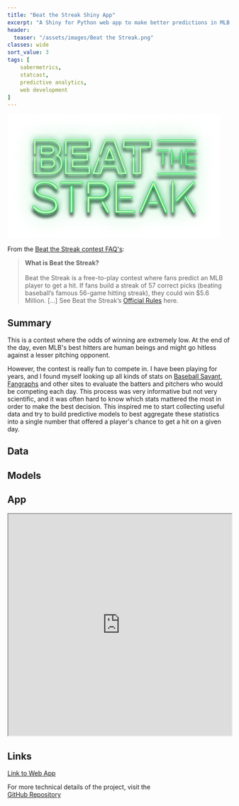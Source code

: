 ```yaml
---
title: "Beat the Streak Shiny App"
excerpt: "A Shiny for Python web app to make better predictions in MLB's Beat the Streak contest."
header:
  teaser: "/assets/images/Beat the Streak.png"
classes: wide
sort_value: 3
tags: [
    sabermetrics,
    statcast,
    predictive analytics,
    web development
]
---
```


<img src="/assets/images/Beat the Streak.png" class="project-title-image">

From the [Beat the Streak contest FAQ's](https://www.mlb.com/apps/beat-the-streak/faqs):
> **What is Beat the Streak?**<br><br>Beat the Streak is a free-to-play contest where fans predict an MLB player to get a hit. If fans build a streak of 57 correct picks (beating baseball’s famous 56-game hitting streak), they could win $5.6 Million. [...] See Beat the Streak’s [Official Rules](https://www.mlb.com/apps/beat-the-streak/official-rules) here.

## Summary
This is a contest where the odds of winning are extremely low. At the end of the day, even MLB's best hitters are human beings and might go hitless against a lesser pitching opponent.

However, the contest is really fun to compete in. I have been playing for years, and I found myself looking up all kinds of stats on <a href="https://baseballsavant.mlb.com"><i class="fa-solid fa-arrow-up-right-from-square"></i><span class="external-link-label">Baseball Savant</span></a>, <a href="https://www.fangraphs.com"><i class="fa-solid fa-arrow-up-right-from-square"></i><span class="external-link-label">Fangraphs</span></a> and other sites to evaluate the batters and pitchers who would be competing each day. This process was very informative but not very scientific, and it was often hard to know which stats mattered the most in order to make the best decision. This inspired me to start collecting useful data and try to build predictive models to best aggregate these statistics into a single number that offered a player's chance to get a hit on a given day.

## Data

## Models

## App
<iframe src="https://peteberryman.shinyapps.io/bts-shiny/" width="100%" height="500px"></iframe>

## Links
<a href="https://peteberryman.shinyapps.io/bts-shiny/"><i class="fa-solid fa-arrow-up-right-from-square"></i><span class="external-link-label">Link to Web App</span></a>

For more technical details of the project, visit the<br>
<a href="https://github.com/peteb206/bts-shiny"><i class="fab fa-fw fa-github"></i><span class="label">GitHub Repository</span></a>